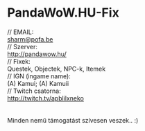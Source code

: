 PandaWoW.HU-Fix
===============
//       EMAIL:<br>
 sharm@pofa.be<br>
// Szerver:<br>
http://pandawow.hu/<br>
// Fixek:<br>
Questek, Objectek, NPC-k, Itemek<br>
// IGN (ingame name):<br>
(A) Kamui; (A) Kamuii<br>
// Twitch csatorna:<br>
http://twitch.tv/apblilxneko<br>
<br><br>
Minden nemű támogatást szívesen veszek.. :)
